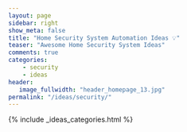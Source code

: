 ```yaml
---
layout: page
sidebar: right
show_meta: false
title: "Home Security System Automation Ideas 💡"
teaser: "Awesome Home Security System Ideas"
comments: true
categories:
    - security
    - ideas
header:
   image_fullwidth: "header_homepage_13.jpg"
permalink: "/ideas/security/"
---
```


{% include _ideas_categories.html %}